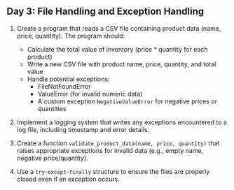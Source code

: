 ## Day 3: File Handling and Exception Handling

1. Create a program that reads a CSV file containing product data (name, price, quantity). The program should:
   - Calculate the total value of inventory (price * quantity for each product)
   - Write a new CSV file with product name, price, quantity, and total value
   - Handle potential exceptions:
     - FileNotFoundError
     - ValueError (for invalid numeric data)
     - A custom exception `NegativeValueError` for negative prices or quantities

2. Implement a logging system that writes any exceptions encountered to a log file, including timestamp and error details.

3. Create a function `validate_product_data(name, price, quantity)` that raises appropriate exceptions for invalid data (e.g., empty name, negative price/quantity).

4. Use a `try`-`except`-`finally` structure to ensure the files are properly closed even if an exception occurs.

